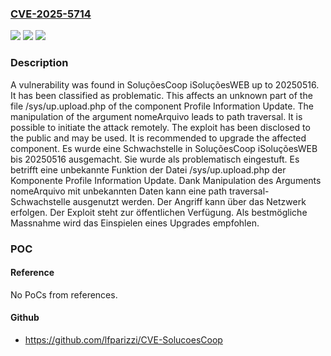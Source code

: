 ### [CVE-2025-5714](https://cve.mitre.org/cgi-bin/cvename.cgi?name=CVE-2025-5714)
![](https://img.shields.io/static/v1?label=Product&message=iSolu%C3%A7%C3%B5esWEB&color=blue)
![](https://img.shields.io/static/v1?label=Version&message=20250516%20&color=brightgreen)
![](https://img.shields.io/static/v1?label=Vulnerability&message=Path%20Traversal&color=brightgreen)

### Description

A vulnerability was found in SoluçõesCoop iSoluçõesWEB up to 20250516. It has been classified as problematic. This affects an unknown part of the file /sys/up.upload.php of the component Profile Information Update. The manipulation of the argument nomeArquivo leads to path traversal. It is possible to initiate the attack remotely. The exploit has been disclosed to the public and may be used. It is recommended to upgrade the affected component.
Es wurde eine Schwachstelle in SoluçõesCoop iSoluçõesWEB bis 20250516 ausgemacht. Sie wurde als problematisch eingestuft. Es betrifft eine unbekannte Funktion der Datei /sys/up.upload.php der Komponente Profile Information Update. Dank Manipulation des Arguments nomeArquivo mit unbekannten Daten kann eine path traversal-Schwachstelle ausgenutzt werden. Der Angriff kann über das Netzwerk erfolgen. Der Exploit steht zur öffentlichen Verfügung. Als bestmögliche Massnahme wird das Einspielen eines Upgrades empfohlen.

### POC

#### Reference
No PoCs from references.

#### Github
- https://github.com/lfparizzi/CVE-SolucoesCoop


